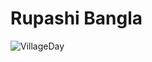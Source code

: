 # Rupashi Bangla
![VillageDay](https://github.com/sakir101/Computer-Graphics-project/assets/108428136/4e5e83e0-d31b-43ee-b023-5d8f6afe3b58)

